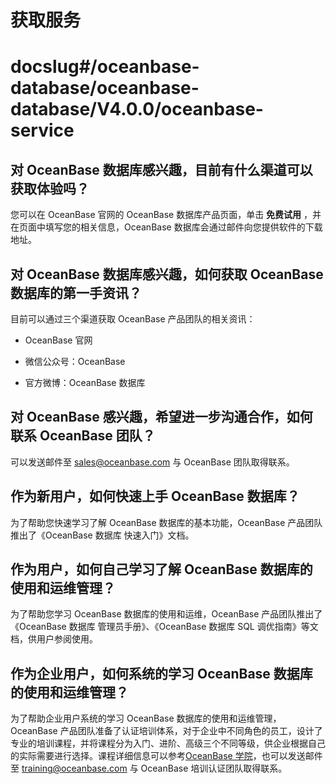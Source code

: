 # 获取服务

# docslug#/oceanbase-database/oceanbase-database/V4.0.0/oceanbase-service

## 对 OceanBase 数据库感兴趣，目前有什么渠道可以获取体验吗？

您可以在 OceanBase 官网的 OceanBase 数据库产品页面，单击 **免费试用** ，并在页面中填写您的相关信息，OceanBase 数据库会通过邮件向您提供软件的下载地址。

## 对 OceanBase 数据库感兴趣，如何获取 OceanBase 数据库的第一手资讯？

目前可以通过三个渠道获取 OceanBase 产品团队的相关资讯：

* OceanBase 官网

* 微信公众号：OceanBase

* 官方微博：OceanBase 数据库

## 对 OceanBase 感兴趣，希望进一步沟通合作，如何联系 OceanBase 团队？

可以发送邮件至 sales@oceanbase.com 与 OceanBase 团队取得联系。

## 作为新用户，如何快速上手 OceanBase 数据库？

为了帮助您快速学习了解 OceanBase 数据库的基本功能，OceanBase 产品团队推出了《OceanBase 数据库 快速入门》文档。

## 作为用户，如何自己学习了解 OceanBase 数据库的使用和运维管理？

为了帮助您学习 OceanBase 数据库的使用和运维，OceanBase 产品团队推出了《OceanBase 数据库 管理员手册》、《OceanBase 数据库 SQL 调优指南》等文档，供用户参阅使用。

## 作为企业用户，如何系统的学习 OceanBase 数据库的使用和运维管理？

为了帮助企业用户系统的学习 OceanBase 数据库的使用和运维管理，OceanBase 产品团队准备了认证培训体系，对于企业中不同角色的员工，设计了专业的培训课程，并将课程分为入门、进阶、高级三个不同等级，供企业根据自己的实际需要进行选择。课程详细信息可以参考[OceanBase 学院](https://www.oceanbase.com/training)，也可以发送邮件至 training@oceanbase.com 与 OceanBase 培训认证团队取得联系。
